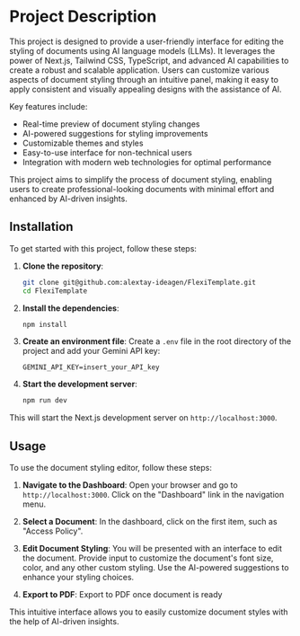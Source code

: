 # Project Description

This project is designed to provide a user-friendly interface for editing the styling of documents using AI language models (LLMs). It leverages the power of Next.js, Tailwind CSS, TypeScript, and advanced AI capabilities to create a robust and scalable application. Users can customize various aspects of document styling through an intuitive panel, making it easy to apply consistent and visually appealing designs with the assistance of AI.

Key features include:

- Real-time preview of document styling changes
- AI-powered suggestions for styling improvements
- Customizable themes and styles
- Easy-to-use interface for non-technical users
- Integration with modern web technologies for optimal performance

This project aims to simplify the process of document styling, enabling users to create professional-looking documents with minimal effort and enhanced by AI-driven insights.

## Installation

To get started with this project, follow these steps:

1. **Clone the repository**:

   ```bash
   git clone git@github.com:alextay-ideagen/FlexiTemplate.git
   cd FlexiTemplate
   ```

2. **Install the dependencies**:

   ```bash
   npm install
   ```

3. **Create an environment file**:
   Create a `.env` file in the root directory of the project and add your Gemini API key:

   ```plaintext
   GEMINI_API_KEY=insert_your_API_key
   ```

4. **Start the development server**:
   ```bash
   npm run dev
   ```

This will start the Next.js development server on `http://localhost:3000`.

## Usage

To use the document styling editor, follow these steps:

1. **Navigate to the Dashboard**:
   Open your browser and go to `http://localhost:3000`. Click on the "Dashboard" link in the navigation menu.

2. **Select a Document**:
   In the dashboard, click on the first item, such as "Access Policy".

3. **Edit Document Styling**:
   You will be presented with an interface to edit the document. Provide input to customize the document's font size, color, and any other custom styling. Use the AI-powered suggestions to enhance your styling choices.

4. **Export to PDF**:
   Export to PDF once document is ready

This intuitive interface allows you to easily customize document styles with the help of AI-driven insights.
